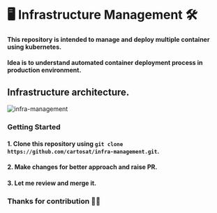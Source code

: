 # 🖥️ Infrastructure Management 🛠️
#### This repository is intended to manage and deploy multiple container using kubernetes.
#### Idea is to understand automated container deployment process in production environment.

## Infrastructure architecture.
![infra-management](https://github.com/cartosat/Flask-API-with-SQLAlchemy/assets/34335127/69fb7701-aed6-4b3e-88ab-58fd390d9d7a)

### Getting Started
#### 1. Clone this repository using `git clone https://github.com/cartosat/infra-management.git`.

#### 2. Make changes for better approach and raise PR.

#### 3. Let me review and merge it.

### Thanks for contribution 🙏🙏  
